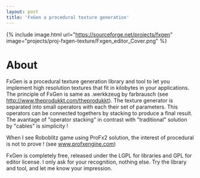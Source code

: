 ```yaml
---
layout: post
title: 'FxGen a procedural texture generation'
---
```


{% include image.html url="https://sourceforge.net/projects/fxgen"  image="projects/proj-fxgen-texture/Fxgen_editor_Cover.png" %}

# About
FxGen is a procedural texture generation library and tool to let you implement high resolution textures that fit in kilobytes in your applications.
The principle of FxGen is same as .werkkzeug by  farbrausch (see http://www.theprodukkt.com/theprodukkt).
The texture generator is separated into small operators with each their set of parameters. This operators can be connected togethers by stacking to produce a final result.
The avantage of "operator stacking" in contrast with "traditional" solution by "cables" is simplicity !

When I see Roboblitz game using ProFx2 solution, the interest of procedural is not to prove ! (see www.profxengine.com)

FxGen is completely free, released under the LGPL for libraries and GPL for editor license.
I only ask for your recognition, nothing else.
Try the library and tool, and let me know your impression.



